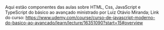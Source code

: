 Aqui estão componentes das aulas sobre HTML, Css, JavaScript e TypeScript do básico ao avançado ministrado por Luiz Otávio Miranda;
Link do curso: https://www.udemy.com/course/curso-de-javascript-moderno-do-basico-ao-avancado/learn/lecture/16351090?start=15#overview
